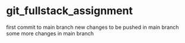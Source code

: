 # git_fullstack_assignment

first commit to main branch
new changes to be pushed in main branch
some more changes in main branch
